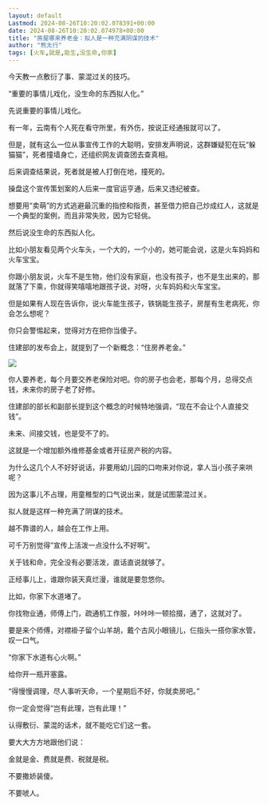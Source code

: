 ```yaml
---
layout: default
Lastmod: 2024-08-26T10:20:02.078391+00:00
date: 2024-08-26T10:20:02.074978+00:00
title: "房屋哪来养老金：拟人是一种充满阴谋的技术"
author: "熊太行"
tags: [火车,就是,能生,没生命,你家]
---
```


今天教一点敷衍了事、蒙混过关的技巧。

“重要的事情儿戏化，没生命的东西拟人化。”

先说重要的事情儿戏化。

有一年，云南有个人死在看守所里，有外伤，按说正经通报就可以了。

但是，就有这么一位从事宣传工作的大聪明，安排发声明说，这群嫌疑犯在玩“躲猫猫”，死者撞墙身亡，还组织网友调查团去查真相。  

后来调查结果说，死者就是被人打倒在地，撞死的。

操盘这个宣传策划案的人后来一度官运亨通，后来又违纪被查。

想要用“卖萌”的方式逃避最沉重的指控和指责，甚至借力把自己炒成红人，这就是一个典型的案例，而且非常失败，因为它轻佻。

然后说没生命的东西拟人化。

比如小朋友看见两个火车头，一个大的，一个小的，她可能会说，这是火车妈妈和火车宝宝。

你跟小朋友说，火车不是生物，他们没有家庭，也没有孩子，也不是生出来的，那就落了下乘，你就得笑嘻嘻地跟孩子说，对呀，火车妈妈和火车宝宝。

但是如果有人现在告诉你，说火车能生孩子，铁锅能生孩子，房屋有生老病死，你会怎么想呢？

你只会警惕起来，觉得对方在把你当傻子。

住建部的发布会上，就提到了一个新概念：“住房养老金。”  

![](https://images.weserv.nl/?url=https%3A//mmbiz.qpic.cn/mmbiz_jpg/EOONRlAx1VVn4ulvX2loLiaccuDYzsQrJ5WpCO25BiciczibHft71uR0o8f9jnVOZ9TuKdOlUM1GcyY0z833IbQ5hw/640%3Fwx_fmt%3Djpeg%26from%3Dappmsg)

你人要养老，每个月要交养老保险对吧。你的房子也会老，那每个月，总得交点钱，未来你的房子老了好修。

住建部的部长和副部长提到这个概念的时候特地强调，“现在不会让个人直接交钱”。

未来、间接交钱，也是受不了的。

这就是一个增加额外维修基金或者开征房产税的内容。

为什么这几个人不好好说话，非要用幼儿园的口吻来对你说，拿人当小孩子来哄呢？

因为这事儿不占理，用童稚型的口气说出来，就是试图蒙混过关。

拟人就是这样一种充满了阴谋的技术。

越不靠谱的人，越会在工作上用。

可千万别觉得”宣传上活泼一点没什么不好啊”。

关于钱和命，完全没有必要活泼，直话直说就够了。

正经事儿上，谁跟你装天真烂漫，谁就是要忽悠你。

比如，你家下水道堵了。

你找物业通，师傅上门，疏通机工作服，咔咔咔一顿拾掇，通了，这就对了。

要是来个师傅，对襟褂子留个山羊胡，戴个古风小眼镜儿，仨指头一搭你家水管，叹一口气。

“你家下水道有心火啊。”

给你开一瓶开塞露。

“得慢慢调理，尽人事听天命，一个星期后不好，你就卖房吧。”

你一定会觉得“岂有此理，岂有此理！”

认得敷衍、蒙混的话术，就不能吃它们这一套。

要大大方方地跟他们说：

金就是金、费就是费、税就是税。

不要撒娇装傻。

不要唬人。

